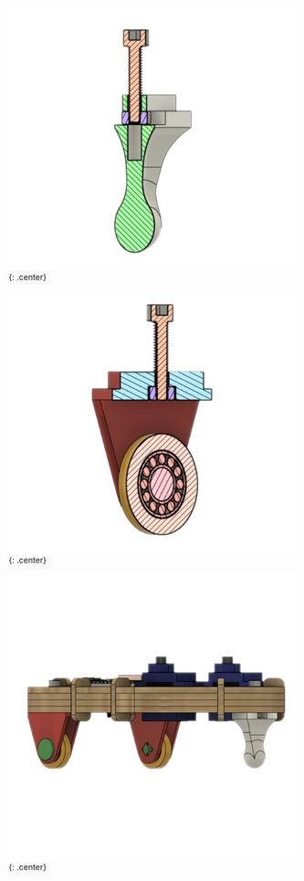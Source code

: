 ![Pezinho](imgs/pezinho.png){: .center}

![Roda](imgs/Roda.png){: .center}

![Lateral](imgs/Lateral.png){: .center}
